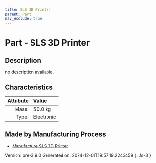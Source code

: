 ```yaml
---
title: SLS 3D Printer
parent: Part
nav_exclude: true
---
```

# Part - SLS 3D Printer

## Description
no description available.

## Characteristics

| Attribute      | Value |
|--------:|:------|
|Mass:|50.0 kg|
|Type:|Electronic|

## Made by Manufacturing Process

- [Manufacture SLS 3D Printer](../process/manufacture-sls-3d-printer.html)



Version: pre-3.9.0 Generated on: 2024-12-01T19:57:19.2243459
{: .fs-3 }

